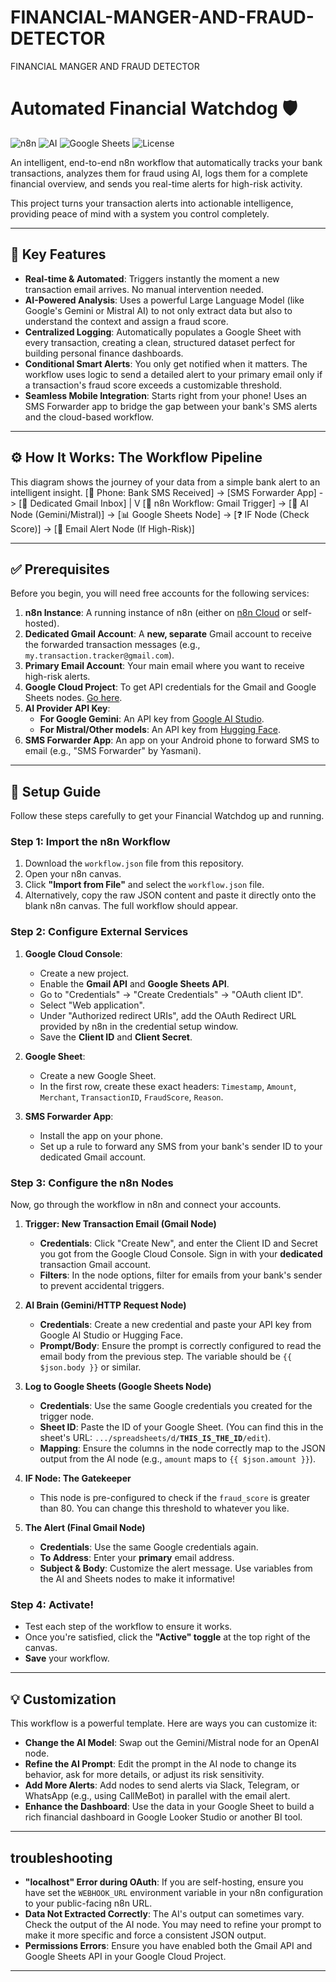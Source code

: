 # FINANCIAL-MANGER-AND-FRAUD-DETECTOR
FINANCIAL MANGER AND FRAUD  DETECTOR
# Automated Financial Watchdog 🛡️

![n8n](https://img.shields.io/badge/n8n-Workflow_Automation-7722FF?style=for-the-badge)
![AI](https://img.shields.io/badge/AI_Powered-Gemini_/_Mistral-4285F4?style=for-the-badge)
![Google Sheets](https://img.shields.io/badge/Google_Sheets-Logging-34A853?style=for-the-badge)
![License](https://img.shields.io/badge/License-MIT-yellow.svg?style=for-the-badge)

An intelligent, end-to-end n8n workflow that automatically tracks your bank transactions, analyzes them for fraud using AI, logs them for a complete financial overview, and sends you real-time alerts for high-risk activity.

This project turns your transaction alerts into actionable intelligence, providing peace of mind with a system you control completely.

---

## 🌟 Key Features

-   **Real-time & Automated**: Triggers instantly the moment a new transaction email arrives. No manual intervention needed.
-   **AI-Powered Analysis**: Uses a powerful Large Language Model (like Google's Gemini or Mistral AI) to not only extract data but also to understand the context and assign a fraud score.
-   **Centralized Logging**: Automatically populates a Google Sheet with every transaction, creating a clean, structured dataset perfect for building personal finance dashboards.
-   **Conditional Smart Alerts**: You only get notified when it matters. The workflow uses logic to send a detailed alert to your primary email only if a transaction's fraud score exceeds a customizable threshold.
-   **Seamless Mobile Integration**: Starts right from your phone! Uses an SMS Forwarder app to bridge the gap between your bank's SMS alerts and the cloud-based workflow.

---

## ⚙️ How It Works: The Workflow Pipeline

This diagram shows the journey of your data from a simple bank alert to an intelligent insight.
[📱 Phone: Bank SMS Received] -> [SMS Forwarder App] -> [📧 Dedicated Gmail Inbox]
|
V
[🤖 n8n Workflow: Gmail Trigger] -> [🧠 AI Node (Gemini/Mistral)] -> [📊 Google Sheets Node] -> [❓ IF Node (Check Score)] -> [🚨 Email Alert Node (If High-Risk)]


---

## ✅ Prerequisites

Before you begin, you will need free accounts for the following services:

1.  **n8n Instance**: A running instance of n8n (either on [n8n Cloud](https://n8n.io/) or self-hosted).
2.  **Dedicated Gmail Account**: A **new, separate** Gmail account to receive the forwarded transaction messages (e.g., `my.transaction.tracker@gmail.com`).
3.  **Primary Email Account**: Your main email where you want to receive high-risk alerts.
4.  **Google Cloud Project**: To get API credentials for the Gmail and Google Sheets nodes. [Go here](https://console.cloud.google.com/).
5.  **AI Provider API Key**:
    -   **For Google Gemini**: An API key from [Google AI Studio](https://aistudio.google.com/app/apikey).
    -   **For Mistral/Other models**: An API key from [Hugging Face](https://huggingface.co/settings/tokens).
6.  **SMS Forwarder App**: An app on your Android phone to forward SMS to email (e.g., "SMS Forwarder" by Yasmani).

---

## 🚀 Setup Guide

Follow these steps carefully to get your Financial Watchdog up and running.

### Step 1: Import the n8n Workflow

1.  Download the `workflow.json` file from this repository.
2.  Open your n8n canvas.
3.  Click **"Import from File"** and select the `workflow.json` file.
4.  Alternatively, copy the raw JSON content and paste it directly onto the blank n8n canvas. The full workflow should appear.

### Step 2: Configure External Services

1.  **Google Cloud Console**:
    -   Create a new project.
    -   Enable the **Gmail API** and **Google Sheets API**.
    -   Go to "Credentials" -> "Create Credentials" -> "OAuth client ID".
    -   Select "Web application".
    -   Under "Authorized redirect URIs", add the OAuth Redirect URL provided by n8n in the credential setup window.
    -   Save the **Client ID** and **Client Secret**.

2.  **Google Sheet**:
    -   Create a new Google Sheet.
    -   In the first row, create these exact headers: `Timestamp`, `Amount`, `Merchant`, `TransactionID`, `FraudScore`, `Reason`.

3.  **SMS Forwarder App**:
    -   Install the app on your phone.
    -   Set up a rule to forward any SMS from your bank's sender ID to your dedicated Gmail account.

### Step 3: Configure the n8n Nodes

Now, go through the workflow in n8n and connect your accounts.

1.  **Trigger: New Transaction Email (Gmail Node)**
    -   **Credentials**: Click "Create New", and enter the Client ID and Secret you got from the Google Cloud Console. Sign in with your **dedicated** transaction Gmail account.
    -   **Filters**: In the node options, filter for emails from your bank's sender to prevent accidental triggers.

2.  **AI Brain (Gemini/HTTP Request Node)**
    -   **Credentials**: Create a new credential and paste your API key from Google AI Studio or Hugging Face.
    -   **Prompt/Body**: Ensure the prompt is correctly configured to read the email body from the previous step. The variable should be `{{ $json.body }}` or similar.

3.  **Log to Google Sheets (Google Sheets Node)**
    -   **Credentials**: Use the same Google credentials you created for the trigger node.
    -   **Sheet ID**: Paste the ID of your Google Sheet. (You can find this in the sheet's URL: `.../spreadsheets/d/`**`THIS_IS_THE_ID`**`/edit`).
    -   **Mapping**: Ensure the columns in the node correctly map to the JSON output from the AI node (e.g., `amount` maps to `{{ $json.amount }}`).

4.  **IF Node: The Gatekeeper**
    -   This node is pre-configured to check if the `fraud_score` is greater than 80. You can change this threshold to whatever you like.

5.  **The Alert (Final Gmail Node)**
    -   **Credentials**: Use the same Google credentials again.
    -   **To Address**: Enter your **primary** email address.
    -   **Subject & Body**: Customize the alert message. Use variables from the AI and Sheets nodes to make it informative!

### Step 4: Activate!

-   Test each step of the workflow to ensure it works.
-   Once you're satisfied, click the **"Active" toggle** at the top right of the canvas.
-   **Save** your workflow.

---

## 💡 Customization

This workflow is a powerful template. Here are ways you can customize it:

-   **Change the AI Model**: Swap out the Gemini/Mistral node for an OpenAI node.
-   **Refine the AI Prompt**: Edit the prompt in the AI node to change its behavior, ask for more details, or adjust its risk sensitivity.
-   **Add More Alerts**: Add nodes to send alerts via Slack, Telegram, or WhatsApp (e.g., using CallMeBot) in parallel with the email alert.
-   **Enhance the Dashboard**: Use the data in your Google Sheet to build a rich financial dashboard in Google Looker Studio or another BI tool.

---

## troubleshooting

-   **"localhost" Error during OAuth**: If you are self-hosting, ensure you have set the `WEBHOOK_URL` environment variable in your n8n configuration to your public-facing n8n URL.
-   **Data Not Extracted Correctly**: The AI's output can sometimes vary. Check the output of the AI node. You may need to refine your prompt to make it more specific and force a consistent JSON output.
-   **Permissions Errors**: Ensure you have enabled both the Gmail API and Google Sheets API in your Google Cloud Project.

---

